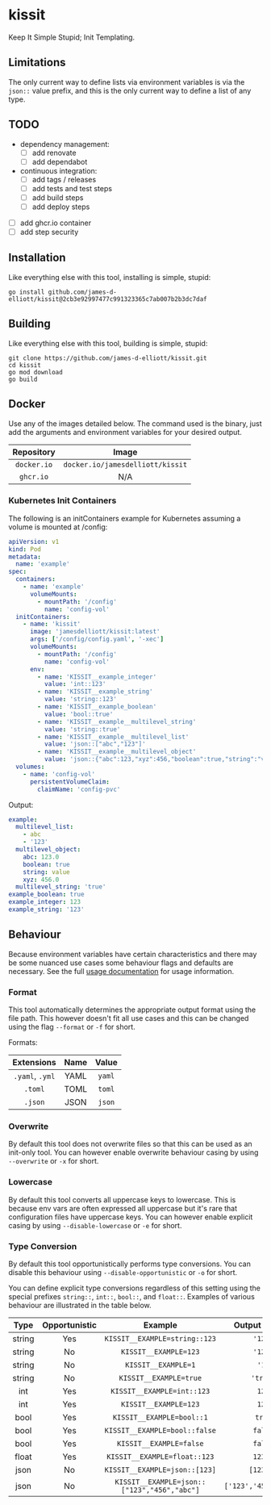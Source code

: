 # kissit

Keep It Simple Stupid; Init Templating.

## Limitations

The only current way to define lists via environment variables is via the `json::` value prefix, and this is the only
current way to define a list of any type. 

## TODO

- dependency management:
  - [ ] add renovate
  - [ ] add dependabot
- continuous integration:
  - [ ] add tags / releases
  - [ ] add tests and test steps
  - [ ] add build steps
  - [ ] add deploy steps
- [ ] add ghcr.io container 
- [ ] add step security

## Installation

Like everything else with this tool, installing is simple, stupid:

```shell
go install github.com/james-d-elliott/kissit@2cb3e92997477c991323365c7ab007b2b3dc7daf
```

## Building

Like everything else with this tool, building is simple, stupid:

```shell
git clone https://github.com/james-d-elliott/kissit.git
cd kissit
go mod download
go build
```

## Docker

Use any of the images detailed below. The command used is the binary, just add the arguments and
environment variables for your desired output.

| Repository  |              Image               |
|:-----------:|:--------------------------------:|
| `docker.io` | `docker.io/jamesdelliott/kissit` |
|  `ghcr.io`  |               N/A                |

### Kubernetes Init Containers

The following is an initContainers example for Kubernetes assuming a volume is mounted at /config:

```yaml
apiVersion: v1
kind: Pod
metadata:
  name: 'example'
spec:
  containers:
    - name: 'example'
      volumeMounts:
        - mountPath: '/config'
          name: 'config-vol'
  initContainers:
    - name: 'kissit'
      image: 'jamesdelliott/kissit:latest'
      args: ['/config/config.yaml', '-xec']
      volumeMounts:
        - mountPath: '/config'
          name: 'config-vol'
      env:
        - name: 'KISSIT__example_integer'
          value: 'int::123'
        - name: 'KISSIT__example_string'
          value: 'string::123'
        - name: 'KISSIT__example_boolean'
          value: 'bool::true'
        - name: 'KISSIT__example__multilevel_string'
          value: 'string::true'
        - name: 'KISSIT__example__multilevel_list'
          value: 'json::["abc","123"]'
        - name: 'KISSIT__example__multilevel_object'
          value: 'json::{"abc":123,"xyz":456,"boolean":true,"string":"value"}'
  volumes:
    - name: 'config-vol'
      persistentVolumeClaim:
        claimName: 'config-pvc'
```

Output:

```yaml
example:
  multilevel_list:
    - abc
    - '123'
  multilevel_object:
    abc: 123.0
    boolean: true
    string: value
    xyz: 456.0
  multilevel_string: 'true'
example_boolean: true
example_integer: 123
example_string: '123'
```

## Behaviour

Because environment variables have certain characteristics and there may be some nuanced use cases some behaviour flags 
and defaults are necessary. See the full [usage documentation](USAGE.md) for usage information.

### Format

This tool automatically determines the appropriate output format using the file path. This however doesn't fit all use
cases and this can be changed using the flag `--format` or `-f` for short.

Formats:

|   Extensions    | Name | Value  |
|:---------------:|:----:|:------:|
| `.yaml`, `.yml` | YAML | `yaml` |
|     `.toml`     | TOML | `toml` |
|     `.json`     | JSON | `json` |

### Overwrite

By default this tool does not overwrite files so that this can be used as an init-only tool. You can however enable 
overwrite behaviour casing by using
`--overwrite` or `-x` for short.

### Lowercase

By default this tool converts all uppercase keys to lowercase. This is because env vars are often expressed all 
uppercase but it's rare that configuration files have uppercase keys. You can however enable explicit casing by using
`--disable-lowercase` or `-e` for short.

### Type Conversion

By default this tool opportunistically performs type conversions. You can disable this behaviour using 
`--disable-opportunistic` or `-o` for short.

You can define explicit type conversions regardless of this setting using the special prefixes `string::`, `int::`, 
`bool::`, and `float::`. Examples of various behaviour are illustrated in the table below.

|  Type  | Opportunistic |                   Example                   |     Output (YAML)     |
|:------:|:-------------:|:-------------------------------------------:|:---------------------:|
| string |      Yes      |        `KISSIT__EXAMPLE=string::123`        |        `'123'`        |
| string |      No       |            `KISSIT__EXAMPLE=123`            |        `'123'`        |
| string |      No       |             `KISSIT__EXAMPLE=1`             |         `'1'`         |
| string |      No       |           `KISSIT__EXAMPLE=true`            |       `'true'`        |
|  int   |      Yes      |         `KISSIT__EXAMPLE=int::123`          |         `123`         |
|  int   |      Yes      |            `KISSIT__EXAMPLE=123`            |         `123`         |
|  bool  |      Yes      |          `KISSIT__EXAMPLE=bool::1`          |        `true`         |
|  bool  |      Yes      |        `KISSIT__EXAMPLE=bool::false`        |        `false`        |
|  bool  |      Yes      |           `KISSIT__EXAMPLE=false`           |        `false`        |
| float  |      Yes      |        `KISSIT__EXAMPLE=float::123`         |        `123.0`        |
|  json  |      No       |        `KISSIT__EXAMPLE=json::[123]`        |       `[123.0]`       |
|  json  |      No       | `KISSIT__EXAMPLE=json::["123","456","abc"]` | `['123','456','abc']` |
